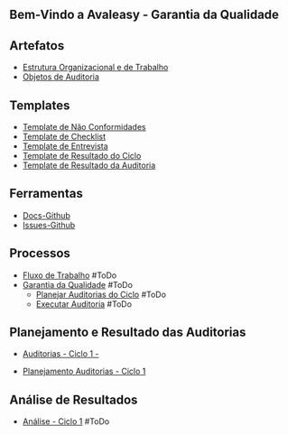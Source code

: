 ## Bem-Vindo a Avaleasy - Garantia da Qualidade


## **Artefatos**
 * [Estrutura Organizacional e de Trabalho](https://github.com/MPS-FGA/Avaleasy-GQA/blob/master/docs/artefatos/estrutura-organizacional.md)  
* [Objetos de Auditoria](https://github.com/MPS-FGA/Avaleasy-GQA/blob/master/docs/artefatos/objetos-de-auditoria.md)

## **Templates**
  * [Template de Não Conformidades](https://github.com/MPS-FGA/Avaleasy-GQA/blob/master/docs/templates/issue-de-nao-conformidade.md)
  * [Template de Checklist](https://github.com/MPS-FGA/Avaleasy-GQA/blob/master/docs/templates/checklist.md)
  * [Template de Entrevista](https://github.com/MPS-FGA/Avaleasy-GQA/blob/master/docs/templates/entrevista.md)
  * [Template de Resultado do Ciclo](https://github.com/MPS-FGA/Avaleasy-GQA/blob/master/docs/templates/resultado-de-ciclo.md)
  * [Template de Resultado da Auditoria](https://github.com/MPS-FGA/Avaleasy-GQA/blob/master/docs/templates/resultado-de-auditoria.md)

## **Ferramentas**
 * [Docs-Github](https://github.com/MPS-FGA/Avaleasy-GQA/tree/master/docs)
 * [Issues-Github](https://github.com/MPS-FGA/Avaleasy-GQA/issues)

## **Processos**
 * [Fluxo de Trabalho]() \#ToDo
 * [Garantia da Qualidade]() \#ToDo
   * [Planejar Auditorias do Ciclo]() \#ToDo
   * [Executar Auditoria]() \#ToDo

## **Planejamento e Resultado das Auditorias**
 * [Auditorias - Ciclo 1 - ](https://github.com/MPS-FGA/Avaleasy-GQA/tree/master/docs/resultados-de-auditoria/auditoria-1)


 * [Planejamento Auditorias - Ciclo 1](https://github.com/MPS-FGA/Avaleasy-GQA/blob/master/docs/planejamento-auditoria/planejamento-auditoria-1.md)


## **Análise de Resultados**
 * [Análise - Ciclo 1]() \#ToDo
